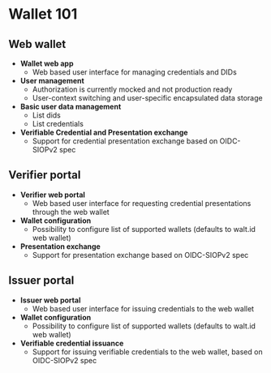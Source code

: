 # Wallet 101

## Web wallet

* **Wallet web app**
  * Web based user interface for managing credentials and DIDs
* **User management**
  * Authorization is currently mocked and not production ready
  * User-context switching and user-specific encapsulated data storage
* **Basic user data management**
  * List dids
  * List credentials
* **Verifiable Credential and Presentation exchange**
  * Support for credential presentation exchange based on OIDC-SIOPv2 spec

## Verifier portal

* **Verifier web portal**
  * Web based user interface for requesting credential presentations through the web wallet
* **Wallet configuration**
  * Possibility to configure list of supported wallets (defaults to walt.id web wallet)
* **Presentation exchange**
  * Support for presentation exchange based on OIDC-SIOPv2 spec

## Issuer portal

* **Issuer web portal**
  * Web based user interface for issuing credentials to the web wallet
* **Wallet configuration**
  * Possibility to configure list of supported wallets (defaults to walt.id web wallet)
* **Verifiable credential issuance**
  * Support for issuing verifiable credentials to the web wallet, based on OIDC-SIOPv2 spec
